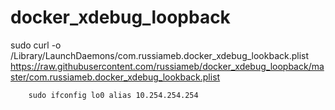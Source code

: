 # docker_xdebug_loopback
sudo curl -o /Library/LaunchDaemons/com.russiameb.docker_xdebug_lookback.plist https://raw.githubusercontent.com/russiameb/docker_xdebug_loopback/master/com.russiameb.docker_xdebug_lookback.plist


        sudo ifconfig lo0 alias 10.254.254.254

